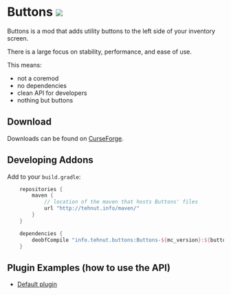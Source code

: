 # Buttons [![](http://cf.way2muchnoise.eu/full_buttonz_downloads.svg)](https://minecraft.curseforge.com/projects/buttonz)

Buttons is a mod that adds utility buttons to the left side of your inventory screen. 

There is a large focus on stability, performance, and ease of use.

This means:

* not a coremod
* no dependencies
* clean API for developers
* nothing but buttons

## Download

Downloads can be found on [CurseForge](https://minecraft.curseforge.com/projects/buttonz).

## Developing Addons

Add to your `build.gradle`:

```groovy
    repositories {
        maven {
            // location of the maven that hosts Buttons' files
            url "http://tehnut.info/maven/"
        }
    }

    dependencies {
        deobfCompile "info.tehnut.buttons:Buttons-${mc_version}:${buttons_version}"
    }
```

## Plugin Examples (how to use the API)

* [Default plugin](https://github.com/TehNut/Buttons/tree/1.10/src/main/java/tehnut/buttons/plugins/buttons)